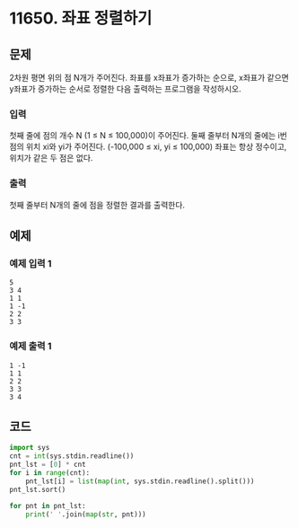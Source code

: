 # 11650. 좌표 정렬하기

## 문제

2차원 평면 위의 점 N개가 주어진다. 좌표를 x좌표가 증가하는 순으로, x좌표가 같으면 y좌표가 증가하는 순서로 정렬한 다음 출력하는 프로그램을 작성하시오.



### 입력

첫째 줄에 점의 개수 N (1 ≤ N ≤ 100,000)이 주어진다. 둘째 줄부터 N개의 줄에는 i번점의 위치 xi와 yi가 주어진다. (-100,000 ≤ xi, yi ≤ 100,000) 좌표는 항상 정수이고, 위치가 같은 두 점은 없다.



### 출력

첫째 줄부터 N개의 줄에 점을 정렬한 결과를 출력한다.



## 예제

### 예제 입력 1

```
5
3 4
1 1
1 -1
2 2
3 3
```



### 예제 출력 1

```
1 -1
1 1
2 2
3 3
3 4
```



## 코드

```python
import sys
cnt = int(sys.stdin.readline())
pnt_lst = [0] * cnt
for i in range(cnt):
    pnt_lst[i] = list(map(int, sys.stdin.readline().split()))
pnt_lst.sort()

for pnt in pnt_lst:
    print(' '.join(map(str, pnt)))
```

